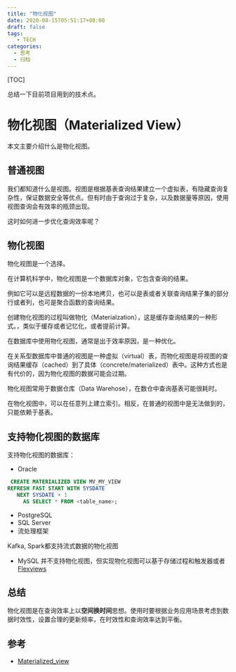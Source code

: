 ```yaml
---
title: "物化视图"
date: 2020-08-15T05:51:17+08:00
draft: false
tags: 
   - TECH
categories:
  - 思考
  - 归档
---
```


[TOC]

总结一下目前项目用到的技术点。

<!--more-->

# 物化视图（Materialized View）

本文主要介绍什么是物化视图。

## 普通视图

我们都知道什么是视图。视图是根据基表查询结果建立一个虚拟表，有隐藏查询复杂性，保证数据安全等优点。但有时由于查询过于复杂，以及数据量等原因，使用视图查询会有效率的瓶颈出现。

这时如何进一步优化查询效率呢？

## 物化视图

物化视图是一个选择。

在计算机科学中，物化视图是一个数据库对象，它包含查询的结果。

例如它可以是远程数据的一份本地拷贝，也可以是表或者关联查询结果子集的部分行或者列，也可是聚合函数的查询结果。

创建物化视图的过程叫做物化（Materialzation），这是缓存查询结果的一种形式。，类似于缓存或者记忆化，或者提前计算。

在数据库中使用物化视图，通常是出于效率原因，是一种优化。

在关系型数据库中普通的视图是一种虚拟（virtual）表，而物化视图是将视图的查询结果缓存（cached）到了具体（concrete/materialized）表中。这种方式也是有代价的，因为物化视图的数据可能会过期。

物化视图常用于数据仓库（Data Warehose），在数仓中查询基表可能很耗时。

在物化视图中，可以在任意列上建立索引。相反，在普通的视图中是无法做到的，只能依赖于基表。

## 支持物化视图的数据库

支持物化视图的数据库：

- Oracle

```sql
 CREATE MATERIALIZED VIEW MV_MY_VIEW
REFRESH FAST START WITH SYSDATE
   NEXT SYSDATE + 1
     AS SELECT * FROM <table_name>;
```

- PostgreSQL
- SQL Server
- 流处理框架
 
 Kafka, Spark都支持流式数据的物化视图

 - MySQL
 并不支持物化视图，但实现物化视图可以基于存储过程和触发器或者[Flexviews](https://github.com/greenlion/swanhart-tools/tree/master/flexviews)

 ## 总结

 物化视图是在查询效率上以**空间换时间**思想。使用时要根据业务应用场景考虑到数据时效性，设置合理的更新频率，在时效性和查询效率达到平衡。

 ## 参考

 - [Materialized_view](https://en.wikipedia.org/wiki/Materialized_view)